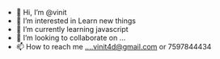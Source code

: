 - 👋 Hi, I’m @vinit
- 👀 I’m interested in Learn new things
- 🌱 I’m currently learning javascript
- 💞️ I’m looking to collaborate on ...
- 📫 How to reach me ....vinit4d@gmail.com or 7597844434

<!---
vinit4a/vinit4a is a ✨ special ✨ repository because its `README.md` (this file) appears on your GitHub profile.
You can click the Preview link to take a look at your changes.
--->
